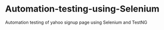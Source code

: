 # Automation-testing-using-Selenium
Automation testing of yahoo signup page using Selenium and TestNG

